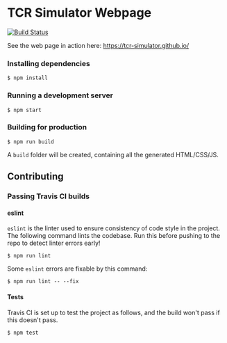 # TCR Simulator Webpage

[![Build Status](https://travis-ci.com/TCR-Simulator/TCR-Webpage.svg?branch=master)](https://travis-ci.com/TCR-Simulator/TCR-Webpage)

See the web page in action here: https://tcr-simulator.github.io/

### Installing dependencies

```
$ npm install
```

### Running a development server

```
$ npm start
```

### Building for production

```
$ npm run build
```

A `build` folder will be created, containing all the generated HTML/CSS/JS.

## Contributing

### Passing Travis CI builds

#### eslint

`eslint` is the linter used to ensure consistency of code style in the project.
The following command lints the codebase. Run this before pushing to the repo to detect linter errors early!

```
$ npm run lint
```

Some `eslint` errors are fixable by this command:

```
$ npm run lint -- --fix
```

#### Tests

Travis CI is set up to test the project as follows, and the build won't pass if this doesn't pass.

```
$ npm test
```
